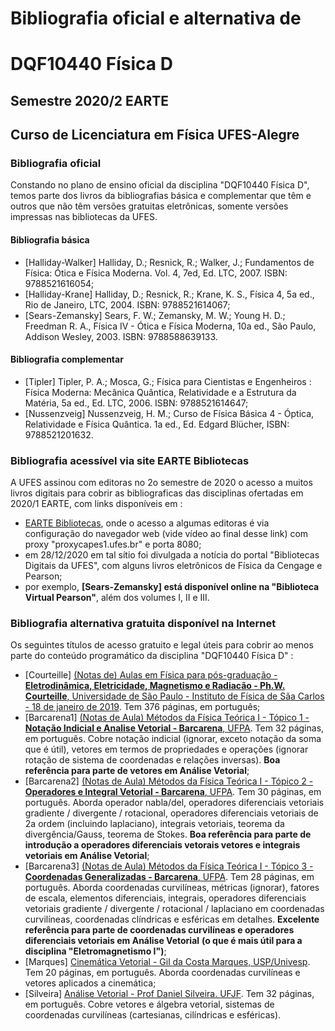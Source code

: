 # Bibliografia oficial e alternativa de 
# DQF10440 Física D

## Semestre 2020/2 EARTE

## Curso de Licenciatura em Física UFES-Alegre

### Bibliografia oficial

Constando no plano de ensino oficial da disciplina "DQF10440 Física D", temos parte dos livros da bibliografias básica e complementar que têm e outros que não têm versões gratuitas eletrônicas, somente versões impressas nas bibliotecas da UFES.

#### Bibliografia básica

- [Halliday-Walker] Halliday, D.; Resnick, R.; Walker, J.; Fundamentos de Física: Ótica e Física Moderna. Vol. 4, 7ed, Ed. LTC, 2007. ISBN: 9788521616054;
- [Halliday-Krane] Halliday, D.; Resnick, R.; Krane, K. S., Física 4, 5a ed., Rio de Janeiro, LTC, 2004. ISBN: 9788521614067;
- [Sears-Zemansky] Sears, F. W.; Zemansky, M. W.; Young H. D.; Freedman R. A., Física IV - Ótica e Física Moderna, 10a ed., São Paulo, Addison Wesley, 2003. ISBN: 9788588639133. 

#### Bibliografia complementar
- [Tipler] Tipler, P. A.; Mosca, G.; Física para Cientistas e Engenheiros : Física Moderna: Mecânica Quântica, Relatividade e a Estrutura da Matéria, 5a ed., Ed. LTC, 2006. ISBN: 9788521614647;
- [Nussenzveig] Nussenzveig, H. M.; Curso de Física Básica 4 - Óptica, Relatividade e Física Quântica. 1a ed., Ed. Edgard Blücher, ISBN: 9788521201632.

### Bibliografia acessível via site EARTE Bibliotecas

A UFES assinou com editoras no 2o semestre de 2020 o acesso a muitos livros digitais para cobrir as bibliograficas das disciplinas ofertadas em 2020/1 EARTE, com links disponíveis em :

- [EARTE Bibliotecas](https://earte.ufes.br/bibliotecas), onde o acesso a algumas editoras é via configuração do navegador web (vide vídeo ao final desse link) com proxy "proxycapes1.ufes.br" e porta 8080;
- em 28/12/2020 em tal sítio foi divulgada a notícia do portal "Bibliotecas Digitais da UFES", com alguns livros eletrônicos de Física da Cengage e Pearson;
- por exemplo, **[Sears-Zemansky] está disponível online na "Biblioteca Virtual Pearson"**, além dos volumes I, II e III. 

### Bibliografia alternativa gratuita disponível na Internet

Os seguintes títulos de acesso gratuito e legal úteis para cobrir ao menos parte do conteúdo programático da disciplina "DQF10440 Física D" :

- [Courteille] [(Notas de) Aulas em Física para pós-graduação - **Eletrodinâmica, Eletricidade, Magnetismo e Radiacão - Ph.W. Courteille**, Universidade de São Paulo - Instituto de Física de Sãa Carlos - 18 de janeiro de 2019](https://drive.google.com/file/d/16ilI-Ft0FcRsDvujZ9-8GVkp88jY729b/view). Tem 376 páginas, em português;
- [Barcarena1] [(Notas de Aula) Métodos da Física Teórica I - Tópico 1 - **Notação Indicial e Analise Vetorial - Barcarena**, UFPA](https://aedmoodle.ufpa.br/pluginfile.php/352863/mod_resource/content/1/topico1.pdf). Tem 32 páginas, em português. Cobre notação indicial (ignorar, exceto notação da soma que é útil), vetores em termos de propriedades e operações (ignorar rotação de sistema de coordenadas e relações inversas). **Boa referência para parte de vetores em Análise Vetorial**;
- [Barcarena2] [(Notas de Aula) Métodos da Física Teórica I - Tópico 2 - **Operadores e Integral Vetorial - Barcarena**, UFPA](https://aedmoodle.ufpa.br/pluginfile.php/353709/mod_resource/content/1/topico2.pdf). Tem 30 páginas, em português. Aborda operador nabla/del, operadores diferenciais vetoriais gradiente / divergente / rotacional, operadores diferenciais vetoriais de 2a ordem (incluindo laplaciano), integrais vetoriais, teorema da divergência/Gauss, teorema de Stokes. **Boa referência para parte de introdução a operadores diferenciais vetorais vetores e integrais vetoriais em Análise Vetorial**;
- [Barcarena3] [(Notas de Aula) Métodos da Física Teórica I - Tópico 3 - **Coordenadas Generalizadas - Barcarena**, UFPA](https://aedmoodle.ufpa.br/pluginfile.php/354040/mod_resource/content/1/topico3.pdf). Tem 28 páginas, em português. Aborda coordenadas curvilíneas, métricas (ignorar), fatores de escala, elementos diferenciais, integrais, operadores diferenciais vetoriais gradiente / divergente / rotacional / laplaciano em coordenadas curvilíneas, coordenadas clíndricas e esféricas em detalhes. **Excelente referência para parte de coordenadas curvilíneas e operadores diferenciais vetoriais em Análise Vetorial** **(o que é mais útil para a disciplina "Eletromagnetismo I")**;
- [Marques] [Cinemática Vetorial - Gil da Costa Marques, USP/Univesp](https://midia.atp.usp.br/plc/plc0002/impressos/plc0002_05.pdf). Tem 20 páginas, em português. Aborda coordenadas curvilíneas e vetores aplicados a cinemática;
- [Silveira] [Análise Vetorial - Prof Daniel Silveira. UFJF](https://www.ufjf.br/daniel_silveira/files/2011/08/Aula_01_new.pdf). Tem 32 páginas, em português. Cobre vetores e álgebra vetorial, sistemas de coordenadas curvilíneas (cartesianas, cilíndricas e esféricas).
